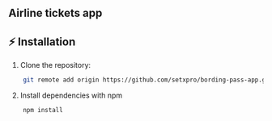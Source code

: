 ## Airline tickets app

## ⚡ Installation

1. Clone the repository:

```sh
    git remote add origin https://github.com/setxpro/bording-pass-app.git
```

2. Install dependencies with npm

```sh
    npm install
```
